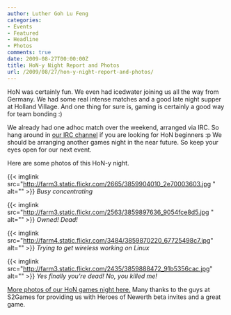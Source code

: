 ```yaml
---
author: Luther Goh Lu Feng
categories:
- Events
- Featured
- Headline
- Photos
comments: true
date: 2009-08-27T00:00:00Z
title: HoN-y Night Report and Photos
url: /2009/08/27/hon-y-night-report-and-photos/
---
```


HoN was certainly fun. We even had icedwater joining us all the way from Germany. We had some real intense matches and a good late night supper at Holland Village. And one thing for sure is, gaming is certainly a good way for team bonding :)

We already had one adhoc match over the weekend, arranged via IRC. So hang around in <a href="http://linuxnus.org/irc/">our IRC channel</a> if you are looking for HoN beginners :p We should be arranging another games night in the near future. So keep your eyes open for our next event.

Here are some photos of this HoN-y night.

{{< imglink src="http://farm3.static.flickr.com/2665/3859904010_2e70003603.jpg " alt="" >}}
<em>Busy concentrating</em>

{{< imglink src="http://farm3.static.flickr.com/2563/3859897636_9054fce8d5.jpg " alt="" >}}
<em>Owned! Dead!</em>

{{< imglink src="http://farm4.static.flickr.com/3484/3859870220_67725498c7.jpg" alt="" >}}
<em>Trying to get wireless working on Linux</em>

{{< imglink src="http://farm3.static.flickr.com/2435/3859888472_91b5356cac.jpg" alt="" >}}
<em>Yes finally you're dead! No, you killed me!</em>

<em><span style="font-style: normal;"><a href="http://www.flickr.com/photos/ruiwen/sets/72157622026623197/">More photos of our HoN games night here.</a> Many thanks to the guys at S2Games for providing us with Heroes of Newerth beta invites and a great game.</span></em>
